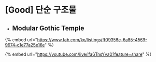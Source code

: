 # \[Good] 단순 구조물



* ## Modular Gothic Temple

{% embed url="https://www.fab.com/ko/listings/ff09356c-6a85-4569-9974-c1e77a25e16e" %}

{% embed url="https://youtube.com/live/ifa6TnsYva0?feature=share" %}

